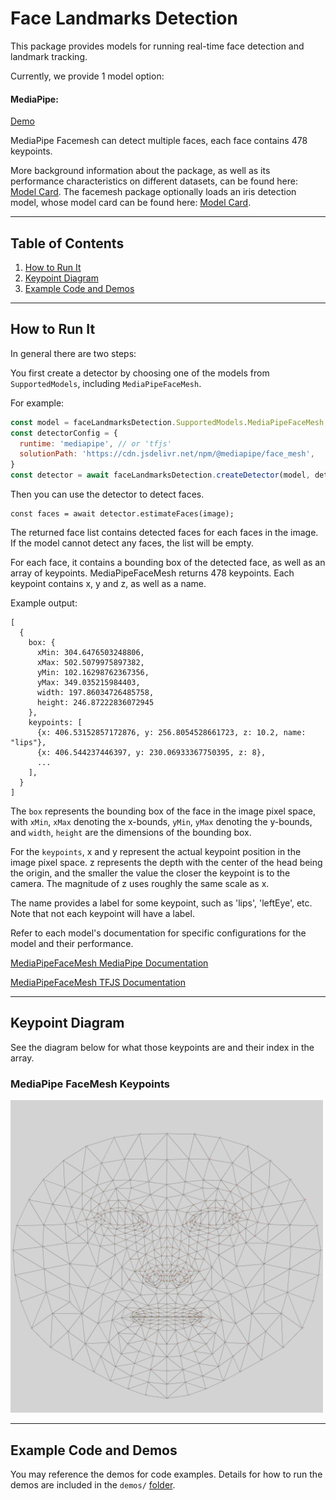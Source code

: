 # Face Landmarks Detection

This package provides models for running real-time face detection and landmark tracking.

Currently, we provide 1 model option:

#### MediaPipe:
[Demo](https://storage.googleapis.com/tfjs-models/demos/face-landmarks-detection/index.html?model=mediapipe_face_mesh)

MediaPipe Facemesh can detect multiple faces, each face contains 478 keypoints.

More background information about the package, as well as its performance characteristics on different datasets, can be found here: [Model Card](https://drive.google.com/file/d/1QvwWNfFoweGVjsXF3DXzcrCnz-mx-Lha/preview). The facemesh package optionally loads an iris detection model, whose model card can be found here: [Model Card](https://drive.google.com/file/d/1tV7EJb3XgMS7FwOErTgLU1ZocYyNmwlf/preview).

-------------------------------------------------------------------------------
## Table of Contents
1. [How to Run It](#how-to-run-it)
2. [Keypoint Diagram](#keypoint-diagram)
3. [Example Code and Demos](#example-code-and-demos)

-------------------------------------------------------------------------------
## How to Run It
In general there are two steps:

You first create a detector by choosing one of the models from `SupportedModels`, including `MediaPipeFaceMesh`.

For example:

```javascript
const model = faceLandmarksDetection.SupportedModels.MediaPipeFaceMesh;
const detectorConfig = {
  runtime: 'mediapipe', // or 'tfjs'
  solutionPath: 'https://cdn.jsdelivr.net/npm/@mediapipe/face_mesh',
}
const detector = await faceLandmarksDetection.createDetector(model, detectorConfig);
```

Then you can use the detector to detect faces.

```
const faces = await detector.estimateFaces(image);
```

The returned face list contains detected faces for each faces in the image.
If the model cannot detect any faces, the list will be empty.

For each face, it contains a bounding box of the detected face, as well as an array of keypoints.
MediaPipeFaceMesh returns 478 keypoints.
Each keypoint contains x, y and z, as well as a name.

Example output:
```
[
  {
    box: {
      xMin: 304.6476503248806,
      xMax: 502.5079975897382,
      yMin: 102.16298762367356,
      yMax: 349.035215984403,
      width: 197.86034726485758,
      height: 246.87222836072945
    },
    keypoints: [
      {x: 406.53152857172876, y: 256.8054528661723, z: 10.2, name: "lips"},
      {x: 406.544237446397, y: 230.06933367750395, z: 8},
      ...
    ],
  }
]
```

The `box` represents the bounding box of the face in the image pixel space, with `xMin`, `xMax` denoting the x-bounds, `yMin`, `yMax` denoting the y-bounds, and `width`, `height` are the dimensions of the bounding box.

For the `keypoints`, x and y represent the actual keypoint position in the image pixel space. z represents the depth with the center of the head being the origin, and the smaller the value the closer the keypoint is to the camera. The magnitude of z uses roughly the same scale as x.

The name provides a label for some keypoint, such as 'lips', 'leftEye', etc. Note that not each keypoint will have a label.

Refer to each model's documentation for specific configurations for the model
and their performance.

[MediaPipeFaceMesh MediaPipe Documentation](https://github.com/tensorflow/tfjs-models/tree/master/face-landmarks-detection/src/mediapipe)

[MediaPipeFaceMesh TFJS Documentation](https://github.com/tensorflow/tfjs-models/tree/master/face-landmarks-detection/src/tfjs)

-------------------------------------------------------------------------------

## Keypoint Diagram
See the diagram below for what those keypoints are and their index in the array.

### MediaPipe FaceMesh Keypoints

<img src="mesh_map.jpg" alt="keypoints_map" style="width: 500px; height: 500px">

-------------------------------------------------------------------------------

## Example Code and Demos
You may reference the demos for code examples. Details for how to run the demos
are included in the `demos/`
[folder](https://github.com/tensorflow/tfjs-models/tree/master/face-landmarks-detection/demos).
